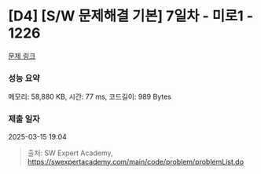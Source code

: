 # [D4] [S/W 문제해결 기본] 7일차 - 미로1 - 1226 

[문제 링크](https://swexpertacademy.com/main/code/problem/problemDetail.do?contestProbId=AV14vXUqAGMCFAYD) 

### 성능 요약

메모리: 58,880 KB, 시간: 77 ms, 코드길이: 989 Bytes

### 제출 일자

2025-03-15 19:04



> 출처: SW Expert Academy, https://swexpertacademy.com/main/code/problem/problemList.do